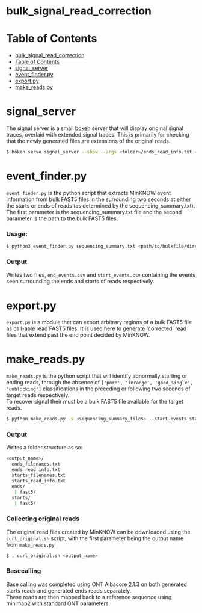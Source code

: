 bulk_signal_read_correction
===========================

Table of Contents
=================
 - [bulk_signal_read_correction](#bulk_signal_read_correction)
 - [Table of Contents](#table-of-contents)
 - [signal_server](#signal_server)
 - [event_finder.py](#event_finderpy)
 - [export.py](#exportpy)
 - [make_reads.py](#make_readspy)


signal_server
=============
The signal server is a small [bokeh]() server that will display original signal traces, overlaid with 
extended signal traces. This is primarily for checking that the newly generated files are extensions of 
the original reads.
```bash
$ bokeh serve signal_server --show --args <folder>/ends_read_info.txt <folder>/ends/original/fast5/ <folder>/ends/fast5/
```

event_finder.py
===============
`event_finder.py` is the python script that extracts MinKNOW event information from 
bulk FAST5 files in the surrounding two seconds at either the starts or ends of reads (as 
determined by the sequencing_summary.txt). The first parameter is the sequencing_summary.txt file
and the second parameter is the path to the bulk FAST5 files.
### Usage:
```bash
$ python3 event_finder.py sequencing_summary.txt <path/to/bulkfile/directory>
``` 

### Output
Writes two files, `end_events.csv` and `start_events.csv` containing the events seen surrounding the ends
and starts of reads respectively.

export.py
=========
`export.py` is a module that can export arbitrary regions of a bulk FAST5 file as call-able read FAST5
files. It is used here to generate 'corrected' read files that extend past the end point decided by 
MinKNOW.

make_reads.py
=============
`make_reads.py` is the python script that will identify abnormally starting or ending reads, through the 
absence of `['pore', 'inrange', 'good_single', 'unblocking']` classifications in the preceding or following 
two seconds of target reads respectively.  
To recover signal their must be a bulk FAST5 file available for the target reads.

```bash
$ python make_reads.py -s <sequencing_summary_files> --start-events start_events.csv --end-events end_events.csv --targets <targets.txt> --bulk-files <path/to/*.fast5> -o <output_name>
```

### Output
Writes a folder structure as so:
```bash
<output_name>/
  ends_filenames.txt
  ends_read_info.txt
  starts_filenames.txt
  starts_read_info.txt
  ends/
   | fast5/
  starts/
   | fast5/
```

### Collecting original reads
The original read files created by MinKNOW can be downloaded using the `curl_original.sh` script, 
with the first parameter being the output name from `make_reads.py` 
```bash
$ . curl_original.sh <output_name>
``` 

### Basecalling
Base calling was completed using ONT Albacore 2.1.3 on both generated starts reads and generated ends reads separately.  
These reads are then mapped back to a reference sequence using minimap2 with standard ONT parameters.
